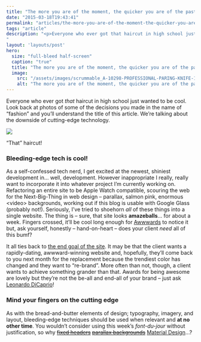 ```yaml
---
title: "The more you are of the moment, the quicker you are of the past"
date: "2015-03-18T19:43:41"
permalink: "articles/the-more-you-are-of-the-moment-the-quicker-you-are-of-the-past/index.html"
tags: "article"
description: "<p>Everyone who ever got that haircut in high school just wanted to be cool. Look back at photos of some of the decisions you made in the name of “fashion” and you’ll understand the title of this article. We’re talking about the downside of cutting-edge technology. Bleeding-edge tech is cool! As a self-confessed tech nerd, </p>
"
layout: 'layouts/post'
hero:
  size: "full-bleed half-screen"
  caption: "true"
  title: "The more you are of the moment, the quicker you are of the past"
  image:
    src: "/assets/images/scrummable_A-10298-PROFESSIONAL-PARING-KNIFE-125MM.jpg"
    alt: "The more you are of the moment, the quicker you are of the past"
---
```

<div class='intro'><p>Everyone who ever got <em>that</em> haircut in high school just wanted to be cool. Look back at photos of some of the decisions you made in the name of “fashion” and you’ll understand the title of this article. We’re talking about the downside of cutting-edge technology.</div>
<p><div id="attachment_108" style="width: 610px" class="wp-caption alignnone"><img src="/assets/images/scrummable_hmprod-600x400.jpg" style="aspect-ratio: 600/400" /><p id="caption-attachment-108" class="wp-caption-text">&#8220;That&#8221; haircut!</p></div></p>
<h3>Bleeding-edge tech is cool!</h3>
<p>As a self-confessed tech nerd, I get excited at the newest, shiniest development in… well, development. However inappropriate I really, really want to incorporate it into whatever project I’m currently working on. Refactoring an entire site to be Apple Watch compatible, scouring the web for the Next-Big-Thing in web design &#8211; parallax, salmon pink, enormous &lt;video&gt; backgrounds, working out if this blog is usable with Google Glass (probably not!). Seriously, I’ve tried to shoehorn <em>all</em> of these things into a single website. The thing is &#8211; sure, that site looks <strong>amazeballs</strong>… for about a week. Fingers crossed, it’ll be cool long enough for <a href="http://www.awwwards.com/">Awwwards</a> to notice it but, ask yourself, honestly &#8211; hand-on-heart &#8211; does your client <em>need</em> all of this bumf?</p>
<p>It all ties back to <a href="http://www.scrummable.com/making-like-a-mob-boss-knowing-your-problem-and-how-to-fix-it-2/">the end goal of the site</a>. It may be that the client wants a rapidly-dating, awwward-winning website and, hopefully, they’ll come back to you next month for the replacement because the trendiest color has changed and they want to “re-brand”. More often than not, though, a client wants to achieve something grander than that. Awards for being awesome are lovely but they’re not the be-all and end-all of your brand &#8211; just ask <a href="https://uk.yahoo.com/movies/s/6-reasons-leonardo-dicaprio-has-never-won-an-oscar-091733412.html">Leonardo DiCaprio</a>!</p>
<h3></h3>
<h3>Mind your fingers on the cutting edge</h3>
<p>As with the bread-and-butter elements of design; typography, imagery, and layout, bleeding-edge techniques should be used when relevant and <strong>at no other time</strong>. You wouldn’t consider using this week’s <em>font-du-jour</em> without justification, so why <span style="text-decoration: line-through;"><a href="http://www.hongkiat.com/blog/web-design-trend-2013/">fixed headers</a></span> <span style="text-decoration: line-through;"><a href="http://www.gibedigital.com/blog/2013/september/02/is-parallax-scrolling-web-design-dead/">parallax backgrounds</a></span> <a href="http://www.itworld.com/article/2900889/web-design-trend-predictions-for-2016-2017.html">Material Design</a>…?</p>

